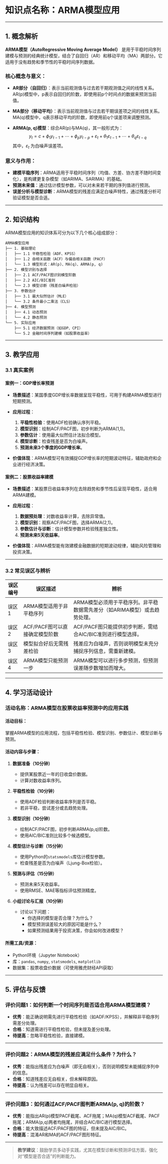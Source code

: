 # 知识点名称：ARMA模型应用

---

## 1. 概念解析

**ARMA模型（AutoRegressive Moving Average Model）** 是用于平稳时间序列建模与预测的经典统计模型，结合了自回归（AR）和移动平均（MA）两部分。它适用于没有趋势和季节性的平稳时间序列数据。

### 核心概念与意义：

- **AR部分（自回归）**：表示当前观测值与过去若干期观测值之间的线性关系。AR(p)模型中，p表示自回归的阶数，即使用前p个时间点的数据来预测当前值。

- **MA部分（移动平均）**：表示当前观测值与过去若干期误差项之间的线性关系。MA(q)模型中，q表示移动平均的阶数，即使用前q个误差项来调整预测。

- **ARMA(p, q)模型**：综合AR(p)与MA(q)，其一般形式为：
  $$
  y_t = c + \phi_1 y_{t-1} + \cdots + \phi_p y_{t-p} + \varepsilon_t + \theta_1 \varepsilon_{t-1} + \cdots + \theta_q \varepsilon_{t-q}
  $$
  其中，$\varepsilon_t$ 为白噪声误差项。

### 意义与作用：

- **建模平稳序列**：ARMA适用于平稳时间序列（均值、方差、协方差不随时间变化），是构建更复杂模型（如ARIMA、SARIMA）的基础。
- **预测未来值**：通过估计模型参数，可以对未来若干期的序列值进行预测。
- **误差分析与模型诊断**：ARMA模型的残差应满足白噪声特性，通过残差分析可验证模型是否合适。

---

## 2. 知识结构

ARMA模型应用的知识体系可分为以下几个核心组成部分：

```
ARMA模型应用
├── 1. 基础理论
│   ├── 1.1 平稳性检验（ADF、KPSS）
│   ├── 1.2 自相关函数（ACF）与偏自相关函数（PACF）
│   └── 1.3 模型形式：AR(p)、MA(q)、ARMA(p, q)
├── 2. 模型识别与选择
│   ├── 2.1 ACF/PACF图识别模型阶数
│   ├── 2.2 AIC/BIC准则
│   └── 2.3 模型诊断（残差白噪声检验）
├── 3. 参数估计
│   ├── 3.1 最大似然估计（MLE）
│   └── 3.2 条件最小二乘法（CLS）
├── 4. 模型预测
│   ├── 4.1 动态预测
│   └── 4.2 静态预测
└── 5. 实际应用
    ├── 5.1 经济数据预测（如GDP、CPI）
    └── 5.2 金融时间序列建模（如股票收益率）
```

---

## 3. 教学应用

### 3.1 真实案例

#### 案例一：GDP增长率预测

- **场景描述**：某国季度GDP增长率数据呈现平稳性，可用于构建ARMA模型进行短期预测。

- **应用过程**：

  1. **平稳性检验**：使用ADF检验确认序列平稳。
  2. **模型识别**：绘制ACF/PACF图，初步判断为ARMA(1,1)。
  3. **参数估计**：使用最大似然估计法拟合模型。
  4. **模型诊断**：检查残差是否为白噪声。
  5. **预测未来3个季度的GDP增长率**。

- **价值体现**：ARMA模型可有效捕捉GDP增长率的短期波动特征，辅助政府和企业进行经济决策。

#### 案例二：股票收益率建模

- **场景描述**：某股票日收益率序列在去除趋势和季节性后呈现平稳性，适合用ARMA建模。

- **应用过程**：

  1. **数据预处理**：对数收益率计算，去除异常值。
  2. **模型识别**：观察ACF/PACF图，选择ARMA(2,1)。
  3. **参数估计与诊断**：估计模型参数并检验残差独立性。
  4. **预测未来5天收益率**。

- **价值体现**：ARMA模型能有效建模金融数据的短期波动规律，辅助风险管理和投资决策。

---

### 3.2 常见误区与辨析

| 误区编号 | 误区描述 | 辨析 |
|----------|----------|------|
| 误区1 | ARMA模型适用于非平稳序列 | ARMA模型必须用于平稳序列。非平稳数据需先差分（如ARIMA模型）或去趋势处理。 |
| 误区2 | ACF/PACF图可以直接确定模型阶数 | ACF/PACF图只能提供初步判断，需结合AIC/BIC准则进行模型选择。 |
| 误区3 | 模型拟合好后无需残差检验 | 残差应为白噪声，否则说明模型未充分捕捉序列信息，需重新建模。 |
| 误区4 | ARMA模型只能预测一步 | ARMA模型可以进行多步预测，但预测误差随步数增加而增大。 |

---

## 4. 学习活动设计

### 活动名称：ARMA模型在股票收益率预测中的应用实践

#### 活动目标：

掌握ARMA模型的应用流程，包括平稳性检验、模型识别、参数估计、模型诊断与预测。

#### 活动内容与步骤：

1. **数据准备（10分钟）**
   - 提供某股票近一年的日收盘价数据。
   - 计算对数收益率序列。

2. **平稳性检验（10分钟）**
   - 使用ADF检验判断收益率序列是否平稳。
   - 若非平稳，尝试差分或去趋势处理。

3. **模型识别（10分钟）**
   - 绘制ACF/PACF图，初步判断ARMA(p,q)阶数。
   - 使用AIC/BIC准则比较多个候选模型。

4. **模型估计与诊断（15分钟）**
   - 使用Python的`statsmodels`库估计模型参数。
   - 检查残差是否为白噪声（Ljung-Box检验）。

5. **预测与评估（15分钟）**
   - 预测未来5天收益率。
   - 使用RMSE、MAE等指标评估预测精度。

6. **小组讨论与汇报（10分钟）**
   - 讨论以下问题：
     - 你选择的模型是否合理？为什么？
     - 模型预测误差较大的原因可能是什么？
     - 如果预测结果用于投资决策，你会如何改进模型？

#### 所需工具/资源：

- Python环境（Jupyter Notebook）
- 库：`pandas`, `numpy`, `statsmodels`, `matplotlib`
- 数据集：股票收盘价数据（可使用雅虎财经API获取）

---

## 5. 评估与反馈

### 评价问题1：如何判断一个时间序列是否适合用ARMA模型建模？

- **优秀**：能正确说明需先进行平稳性检验（如ADF/KPSS），并解释非平稳序列需差分处理。
- **合格**：知道需进行平稳性检验，但未提及差分处理。
- **待提高**：忽略平稳性检验，直接建模。

---

### 评价问题2：ARMA模型的残差应满足什么条件？为什么？

- **优秀**：能指出残差应为白噪声（即无自相关），否则说明模型未能捕捉序列中的信息。
- **合格**：知道残差应无自相关，但未解释原因。
- **待提高**：认为残差可以存在明显自相关。

---

### 评价问题3：如何通过ACF/PACF图判断ARMA(p, q)的阶数？

- **优秀**：能指出AR(p)模型PACF截尾、ACF拖尾；MA(q)模型ACF截尾、PACF拖尾；ARMA(p,q)两者均拖尾，并结合AIC/BIC进行模型选择。
- **合格**：能大致描述ACF/PACF图的特征，但未提及AIC/BIC。
- **待提高**：混淆AR和MA的ACF/PACF图形特征。

--- 

> **教学建议**：鼓励学员多动手实践，尤其在模型诊断和预测评估方面，强化对“模型是否合适”的判断能力。